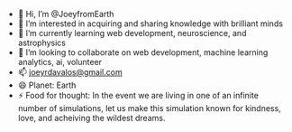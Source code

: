 - 👋 Hi, I’m @JoeyfromEarth
- 👀 I’m interested in acquiring and sharing knowledge with brilliant minds
- 🌱 I’m currently learning web development, neuroscience, and astrophysics
- 💞️ I’m looking to collaborate on web development, machine learning analytics, ai, volunteer 
- 📫 joeyrdavalos@gmail.com
- 😄 Planet: Earth
- ⚡ Food for thought: In the event we are living in one of an infinite number of simulations, let us make this simulation known for kindness, love, and acheiving the wildest dreams.  

<!---
JoeyfromEarth/JoeyfromEarth is a ✨ special ✨ repository because its `README.md` (this file) appears on your GitHub profile.
You can click the Preview link to take a look at your changes.
--->
